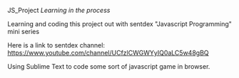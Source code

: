 JS_Project
*Learning in the process*

Learning and coding this project out with sentdex "Javascript Programming" mini series   

Here is a link to sentdex channel: https://www.youtube.com/channel/UCfzlCWGWYyIQ0aLC5w48gBQ


Using Sublime Text to code some sort of javascript game in browser. 

